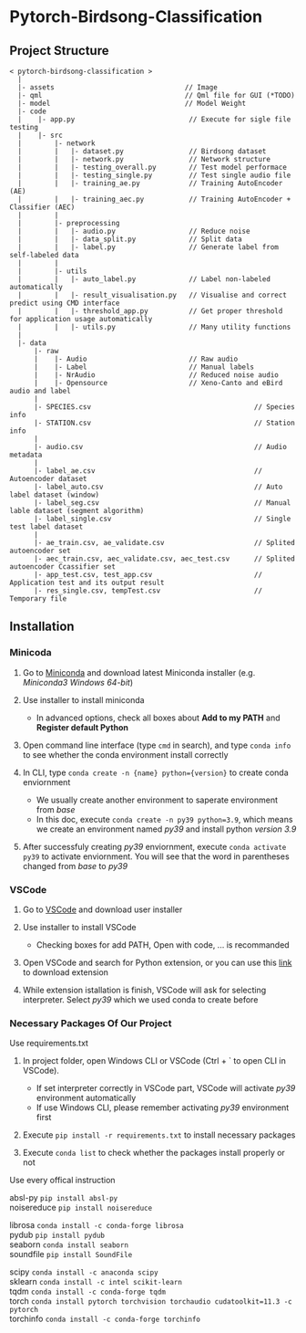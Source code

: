 # Pytorch-Birdsong-Classification

## Project Structure

```(python)
< pytorch-birdsong-classification >
  |
  |- assets                                // Image
  |- qml                                   // Qml file for GUI (*TODO)
  |- model                                 // Model Weight
  |- code           
  |    |- app.py                            // Execute for sigle file testing
  |    |- src
  |        |- network 
  |        |   |- dataset.py                // Birdsong dataset
  |        |   |- network.py                // Network structure
  |        |   |- testing_overall.py        // Test model performace 
  |        |   |- testing_single.py         // Test single audio file
  |        |   |- training_ae.py            // Training AutoEncoder (AE)
  |        |   |- training_aec.py           // Training AutoEncoder + Classifier (AEC)
  |        |
  |        |- preprocessing
  |        |   |- audio.py                  // Reduce noise
  |        |   |- data_split.py             // Split data
  |        |   |- label.py                  // Generate label from self-labeled data
  |        |
  |        |- utils
  |        |   |- auto_label.py             // Label non-labeled automatically
  |        |   |- result_visualisation.py   // Visualise and correct predict using CMD interface
  |        |   |- threshold_app.py          // Get proper threshold for application usage automatically
  |        |   |- utils.py                  // Many utility functions
  |
  |- data
      |- raw
      |    |- Audio                         // Raw audio
      |    |- Label                         // Manual labels
      |    |- NrAudio                       // Reduced noise audio
      |    |- Opensource                    // Xeno-Canto and eBird audio and label
      |
      |- SPECIES.csv                                        // Species info
      |- STATION.csv                                        // Station info
      |
      |- audio.csv                                          // Audio metadata
      |
      |- label_ae.csv                                       // Autoencoder dataset
      |- label_auto.csv                                     // Auto label dataset (window)
      |- label_seg.csv                                      // Manual lable dataset (segment algorithm)
      |- label_single.csv                                   // Single test label dataset
      |
      |- ae_train.csv, ae_validate.csv                      // Splited autoencoder set
      |- aec_train.csv, aec_validate.csv, aec_test.csv      // Splited autoencoder Ccassifier set
      |- app_test.csv, test_app.csv                         // Application test and its output result
      |- res_single.csv, tempTest.csv                       // Temporary file

```

## Installation

### Minicoda

1. Go to [Miniconda](https://docs.conda.io/en/latest/miniconda.html) and download latest Miniconda installer (e.g. _Miniconda3 Windows 64-bit_)

2. Use installer to install miniconda

   * In advanced options, check all boxes about **Add to my PATH** and **Register default Python**

3. Open command line interface (type `cmd` in search), and type `conda info` to see whether the conda environment install correctly

4. In CLI, type `conda create -n {name} python={version}` to create conda enviornment

   * We usually create another environment to saperate environment from _base_
   * In this doc, execute `conda create -n py39 python=3.9`, which means we create an environment named _py39_ and install python _version 3.9_

5. After successfuly creating _py39_ enviornment, execute `conda activate py39` to activate enviornment. You will see that the word in parentheses changed from _base_ to _py39_

### VSCode

1. Go to [VSCode](https://code.visualstudio.com/download) and download user installer

2. Use installer to install VSCode

   * Checking boxes for add PATH, Open with code, ... is recommanded

3. Open VSCode and search for Python extension, or you can use this [link](https://marketplace.visualstudio.com/items?itemName=ms-python.python) to download extension

4. While extension istallation is finish, VSCode will ask for selecting interpreter.
Select _py39_ which we used conda to create before

### Necessary Packages Of Our Project

Use requirements.txt

  1. In project folder, open Windows CLI or VSCode (Ctrl + ` to open CLI in VSCode).

     * If set interpreter correctly in VSCode part, VSCode will activate _py39_ environment automatically
     * If use Windows CLI, please remember activating _py39_ environment first

  2. Execute `pip install -r requirements.txt` to install necessary packages

  3. Execute `conda list` to check whether the packages install properly or not

Use every offical instruction

absl-py `pip install absl-py`  
noisereduce `pip install noisereduce`  
<!-- librosa `pip install librosa` -->  
librosa `conda install -c conda-forge librosa`  
pydub `pip install pydub`  
seaborn `conda install seaborn`  
soundfile `pip install SoundFile`  
<!-- scipy `pip install numpy scipy matplotlib ipython jupyter pandas sympy nose` -->  
scipy `conda install -c anaconda scipy`  
sklearn `conda install -c intel scikit-learn`  
tqdm `conda install -c conda-forge tqdm`  
torch `conda install pytorch torchvision torchaudio cudatoolkit=11.3 -c pytorch`    
torchinfo `conda install -c conda-forge torchinfo`  
